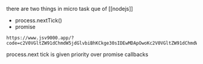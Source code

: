 there are two things in micro task que of [[nodejs]]
- process.nextTick()
- promise
```
https://www.jsv9000.app/?code=c2V0VGltZW91dChmdW5jdGlvbiBhKCkge30sIDEwMDApOwoKc2V0VGltZW91dChmdW5jdGlvbiBiKCkge30sIDUwMCk7CgpzZXRUaW1lb3V0KGZ1bmN0aW9uIGMoKSB7fSwgMCk7CgpmdW5jdGlvbiBkKCkge30KCmQoKTs%3D
```
process.next tick is given priority over promise callbacks 